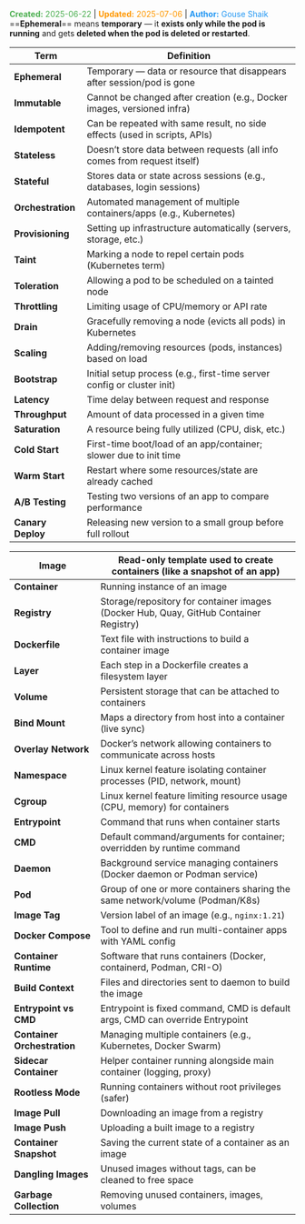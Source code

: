 <span style="color:#4caf50;"><b>Created:</b> 2025-06-22</span> | <span style="color:#ff9800;"><b>Updated:</b> 2025-07-06</span> | <span style="color:#2196f3;"><b>Author:</b> Gouse Shaik</span>
==**Ephemeral**== means **temporary** — it **exists only while the pod is running** and gets **deleted when the pod is deleted or restarted**.

| **Term**          | **Definition**                                                            |
| ----------------- | ------------------------------------------------------------------------- |
| **Ephemeral**     | Temporary — data or resource that disappears after session/pod is gone    |
| **Immutable**     | Cannot be changed after creation (e.g., Docker images, versioned infra)   |
| **Idempotent**    | Can be repeated with same result, no side effects (used in scripts, APIs) |
| **Stateless**     | Doesn’t store data between requests (all info comes from request itself)  |
| **Stateful**      | Stores data or state across sessions (e.g., databases, login sessions)    |
| **Orchestration** | Automated management of multiple containers/apps (e.g., Kubernetes)       |
| **Provisioning**  | Setting up infrastructure automatically (servers, storage, etc.)          |
| **Taint**         | Marking a node to repel certain pods (Kubernetes term)                    |
| **Toleration**    | Allowing a pod to be scheduled on a tainted node                          |
| **Throttling**    | Limiting usage of CPU/memory or API rate                                  |
| **Drain**         | Gracefully removing a node (evicts all pods) in Kubernetes                |
| **Scaling**       | Adding/removing resources (pods, instances) based on load                 |
| **Bootstrap**     | Initial setup process (e.g., first-time server config or cluster init)    |
| **Latency**       | Time delay between request and response                                   |
| **Throughput**    | Amount of data processed in a given time                                  |
| **Saturation**    | A resource being fully utilized (CPU, disk, etc.)                         |
| **Cold Start**    | First-time boot/load of an app/container; slower due to init time         |
| **Warm Start**    | Restart where some resources/state are already cached                     |
| **A/B Testing**   | Testing two versions of an app to compare performance                     |
| **Canary Deploy** | Releasing new version to a small group before full rollout                |

| **Image**                   | Read-only template used to create containers (like a snapshot of an app)              |
| --------------------------- | ------------------------------------------------------------------------------------- |
| **Container**               | Running instance of an image                                                          |
| **Registry**                | Storage/repository for container images (Docker Hub, Quay, GitHub Container Registry) |
| **Dockerfile**              | Text file with instructions to build a container image                                |
| **Layer**                   | Each step in a Dockerfile creates a filesystem layer                                  |
| **Volume**                  | Persistent storage that can be attached to containers                                 |
| **Bind Mount**              | Maps a directory from host into a container (live sync)                               |
| **Overlay Network**         | Docker’s network allowing containers to communicate across hosts                      |
| **Namespace**               | Linux kernel feature isolating container processes (PID, network, mount)              |
| **Cgroup**                  | Linux kernel feature limiting resource usage (CPU, memory) for containers             |
| **Entrypoint**              | Command that runs when container starts                                               |
| **CMD**                     | Default command/arguments for container; overridden by runtime command                |
| **Daemon**                  | Background service managing containers (Docker daemon or Podman service)              |
| **Pod**                     | Group of one or more containers sharing the same network/volume (Podman/K8s)          |
| **Image Tag**               | Version label of an image (e.g., `nginx:1.21`)                                        |
| **Docker Compose**          | Tool to define and run multi-container apps with YAML config                          |
| **Container Runtime**       | Software that runs containers (Docker, containerd, Podman, CRI-O)                     |
| **Build Context**           | Files and directories sent to daemon to build the image                               |
| **Entrypoint vs CMD**       | Entrypoint is fixed command, CMD is default args, CMD can override Entrypoint         |
| **Container Orchestration** | Managing multiple containers (e.g., Kubernetes, Docker Swarm)                         |
| **Sidecar Container**       | Helper container running alongside main container (logging, proxy)                    |
| **Rootless Mode**           | Running containers without root privileges (safer)                                    |
| **Image Pull**              | Downloading an image from a registry                                                  |
| **Image Push**              | Uploading a built image to a registry                                                 |
| **Container Snapshot**      | Saving the current state of a container as an image                                   |
| **Dangling Images**         | Unused images without tags, can be cleaned to free space                              |
| **Garbage Collection**      | Removing unused containers, images, volumes                                           |
